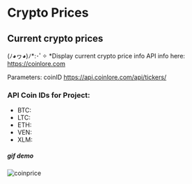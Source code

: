# Crypto Prices

## Current crypto prices
(ﾉ◕ヮ◕)ﾉ*:･ﾟ✧
*Display current crypto price info
API info here: https://coinlore.com


Parameters:
coinID
https://api.coinlore.com/api/tickers/

### API Coin IDs for Project: 
* BTC: 
* LTC: 
* ETH: 
* VEN:
* XLM: 

##### gif demo
![coinprice](coinprice_demo.gif)
